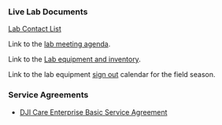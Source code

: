 ### Live Lab Documents

[Lab Contact
List](https://docs.google.com/spreadsheets/d/18uhJ4StLbze7_2L8lfKAlfx9tsk5-j61s1ZeDZeaJF8/edit?usp=sharing)

Link to the [lab meeting
agenda](https://docs.google.com/spreadsheets/d/1WuqFlCpN2IROdJILOClJfxq4bRdT6joItHC74YO3Ljc/edit?usp=sharing).

Link to the [Lab equipment and
inventory](https://drive.google.com/drive/folders/1uR6WmAtFdABHXeOOWOhU-PJ_3o2F6Oav?usp=sharing).

Link to the lab equipment [sign
out](https://calendar.google.com/calendar/u/0?cid=dW1uLmVkdV9jZWczcms2cmNjN3FzY3FqZDg3ZDk5cDVjMEBncm91cC5jYWxlbmRhci5nb29nbGUuY29t)
calendar for the field season.

### Service Agreements

-   [DJI Care Enterprise Basic Service
    Agreement](https://drive.google.com/file/d/1WR2PYGcsBIt2mkF5rNI4rl2gvhv9B1nK/view?usp=sharing)
